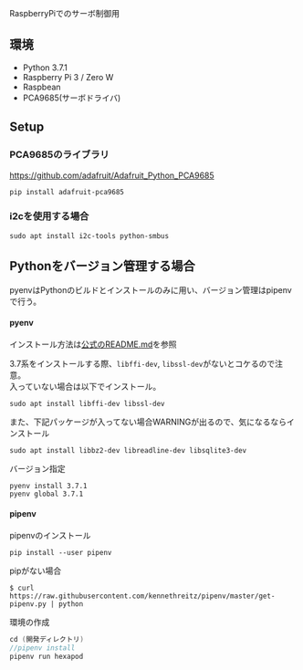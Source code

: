 
RaspberryPiでのサーボ制御用

## 環境
 - Python 3.7.1  
 - Raspberry Pi 3  / Zero W  
 - Raspbean  
 - PCA9685(サーボドライバ)  
 
## Setup

### PCA9685のライブラリ  
https://github.com/adafruit/Adafruit_Python_PCA9685

```
pip install adafruit-pca9685
```

### i2cを使用する場合
```
sudo apt install i2c-tools python-smbus
```

## Pythonをバージョン管理する場合
pyenvはPythonのビルドとインストールのみに用い、バージョン管理はpipenvで行う。

#### pyenv
インストール方法は[公式のREADME.md](https://github.com/pyenv/pyenv)を参照  

3.7系をインストールする際、`libffi-dev`, `libssl-dev`がないとコケるので注意。  
入っていない場合は以下でインストール。
```
sudo apt install libffi-dev libssl-dev
```

また、下記パッケージが入ってない場合WARNINGが出るので、気になるならインストール  
```
sudo apt install libbz2-dev libreadline-dev libsqlite3-dev
```

バージョン指定
```
pyenv install 3.7.1
pyenv global 3.7.1
```

#### pipenv

pipenvのインストール
```
pip install --user pipenv
```

pipがない場合
```
$ curl https://raw.githubusercontent.com/kennethreitz/pipenv/master/get-pipenv.py | python
```

環境の作成 
```c
cd (開発ディレクトリ)
//pipenv install
pipenv run hexapod
```
